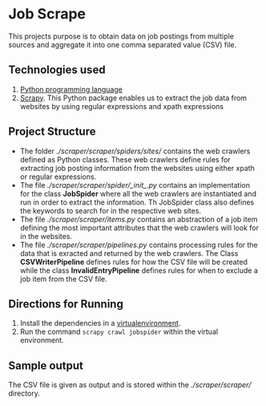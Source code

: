 # Job Scrape
This projects purpose is to obtain data on job postings from multiple sources and aggregate it into one comma separated value (CSV) file.

## Technologies used
1. [Python programming language](https://www.python.org/)
2. [Scrapy](https://scrapy.org/). This Python package enables us to extract the job data from websites by using regular expressions and xpath expressions

## Project Structure
- The folder *./scraper/scraper/spiders/sites/* contains the web crawlers defined as Python classes. These web crawlers define rules for extracting job posting information from the websites using either xpath or regular expressions.
- The file *./scraper/scraper/spider/\__init\__.py* contains an implementation for the class **JobSpider** where all the web crawlers are instantiated and run in order to extract the information. Th JobSpider class also defines the keywords to search for in the respective web sites.
- The file *./scraper/scraper/items.py* contains an abstraction of a job item defining the most important attributes that the web crawlers will look for in the websites.
- The file *./scraper/scraper/pipelines.py* contains processing rules for the data that is exracted and returned by the web crawlers. The Class **CSVWriterPipeline** defines rules for how the CSV file will be created while the class **InvalidEntryPipeline** defines rules for when to exclude a job item from the CSV file.

## Directions for Running
1. Install the dependencies in a [virtualenvironment]().
2. Run the command `scrapy crawl jobspider` within the virtual environment.

## Sample output
The CSV file is given as output and is stored within the *./scraper/scraper/* directory.
